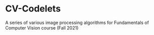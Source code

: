 # CV-Codelets
A series of various image processing algorithms for Fundamentals of Computer Vision course (Fall 2021)
